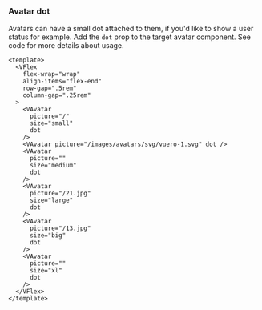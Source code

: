 ### Avatar dot

Avatars can have a small dot attached to them,
if you'd like to show a user status for example.
Add the `dot` prop to the target avatar component.
See code for more details about usage.

<!--code-->

```vue
<template>
  <VFlex
    flex-wrap="wrap"
    align-items="flex-end"
    row-gap=".5rem"
    column-gap=".25rem"
  >
    <VAvatar
      picture="/"
      size="small"
      dot
    />
    <VAvatar picture="/images/avatars/svg/vuero-1.svg" dot />
    <VAvatar
      picture=""
      size="medium"
      dot
    />
    <VAvatar
      picture="/21.jpg"
      size="large"
      dot
    />
    <VAvatar
      picture="/13.jpg"
      size="big"
      dot
    />
    <VAvatar
      picture=""
      size="xl"
      dot
    />
  </VFlex>
</template>
```

<!--/code-->

<!--example-->

<VFlex flex-wrap="wrap" align-items="flex-end" row-gap=".5rem" column-gap=".25rem">
  <VAvatar picture="/" size="small" dot />
  <VAvatar picture="/images/avatars/svg/vuero-1.svg" dot />
  <VAvatar picture="" size="medium" dot />
  <VAvatar picture="/21.jpg" size="large" dot />
  <VAvatar picture="/13.jpg" size="big" dot />
  <VAvatar picture="" size="xl" dot />
</VFlex>

<!--/example-->
